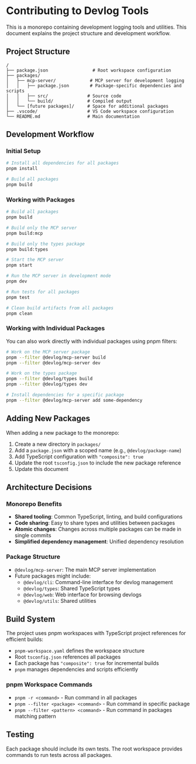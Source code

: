 # Contributing to Devlog Tools

This is a monorepo containing development logging tools and utilities. This document explains the project structure and development workflow.

## Project Structure

```
/
├── package.json                 # Root workspace configuration
├── packages/
│   ├── mcp-server/             # MCP server for development logging
│   │   ├── package.json        # Package-specific dependencies and scripts
│   │   ├── src/               # Source code
│   │   └── build/             # Compiled output
│   └── [future packages]/     # Space for additional packages
├── .vscode/                   # VS Code workspace configuration
└── README.md                  # Main documentation
```

## Development Workflow

### Initial Setup

```bash
# Install all dependencies for all packages
pnpm install

# Build all packages
pnpm build
```

### Working with Packages

```bash
# Build all packages
pnpm build

# Build only the MCP server
pnpm build:mcp

# Build only the types package
pnpm build:types

# Start the MCP server
pnpm start

# Run the MCP server in development mode
pnpm dev

# Run tests for all packages
pnpm test

# Clean build artifacts from all packages
pnpm clean
```

### Working with Individual Packages

You can also work directly with individual packages using pnpm filters:

```bash
# Work on the MCP server package
pnpm --filter @devlog/mcp-server build
pnpm --filter @devlog/mcp-server dev

# Work on the types package
pnpm --filter @devlog/types build
pnpm --filter @devlog/types dev

# Install dependencies for a specific package
pnpm --filter @devlog/mcp-server add some-dependency
```

## Adding New Packages

When adding a new package to the monorepo:

1. Create a new directory in `packages/`
2. Add a `package.json` with a scoped name (e.g., `@devlog/package-name`)
3. Add TypeScript configuration with `"composite": true`
4. Update the root `tsconfig.json` to include the new package reference
5. Update this document

## Architecture Decisions

### Monorepo Benefits

- **Shared tooling**: Common TypeScript, linting, and build configurations
- **Code sharing**: Easy to share types and utilities between packages
- **Atomic changes**: Changes across multiple packages can be made in single commits
- **Simplified dependency management**: Unified dependency resolution

### Package Structure

- `@devlog/mcp-server`: The main MCP server implementation
- Future packages might include:
  - `@devlog/cli`: Command-line interface for devlog management
  - `@devlog/types`: Shared TypeScript types
  - `@devlog/web`: Web interface for browsing devlogs
  - `@devlog/utils`: Shared utilities

## Build System

The project uses pnpm workspaces with TypeScript project references for efficient builds:

- `pnpm-workspace.yaml` defines the workspace structure
- Root `tsconfig.json` references all packages
- Each package has `"composite": true` for incremental builds
- `pnpm` manages dependencies and scripts efficiently

### pnpm Workspace Commands

- `pnpm -r <command>` - Run command in all packages
- `pnpm --filter <package> <command>` - Run command in specific package
- `pnpm --filter <pattern> <command>` - Run command in packages matching pattern

## Testing

Each package should include its own tests. The root workspace provides commands to run tests across all packages.
